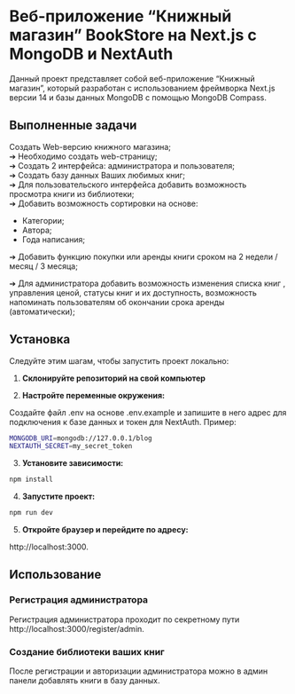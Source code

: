 # Веб-приложение “Книжный магазин” BookStore на Next.js с MongoDB и NextAuth

Данный проект представляет собой веб-приложение “Книжный магазин”, который разработан с использованием фреймворка Next.js версии 14 и базы данных MongoDB с помощью MongoDB Compass.

## Выполненные задачи

Создать Web-версию книжного магазина;\
➔ Необходимо создать web-страницу;\
➔ Создать 2 интерфейса: администратора и пользователя;\
➔ Создать базу данных Ваших любимых книг;\
➔ Для пользовательского интерфейса добавить возможность просмотра книги из библиотеки;\
➔ Добавить возможность сортировки на основе:

- Категории;
- Автора;
- Года написания;

➔ Добавить функцию покупки или аренды книги сроком на 2 недели / месяц / 3 месяца;

➔ Для администратора добавить возможность изменения списка книг , управления ценой, статусы книг и их доступность, возможность напоминать пользователям об окончании срока аренды (автоматически);

## Установка

Следуйте этим шагам, чтобы запустить проект локально:

1. **Склонируйте репозиторий на свой компьютер**

2. **Настройте переменные окружения:**

Создайте файл .env на основе .env.example и запишите в него адрес для подключения к базе данных и токен для NextAuth. Пример:

```bash
MONGODB_URI=mongodb://127.0.0.1/blog
NEXTAUTH_SECRET=my_secret_token
```

3. **Установите зависимости:**

```bash
npm install
```

4. **Запустите проект:**

```bash
npm run dev
```

5. **Откройте браузер и перейдите по адресу:**

http://localhost:3000.

## Использование

### Регистрация администратора

Регистрация администратора проходит по секретному пути http://localhost:3000/register/admin.

### Создание библиотеки ваших книг

После регистрации и авторизации администратора можно в админ панели добавлять книги в базу данных.
